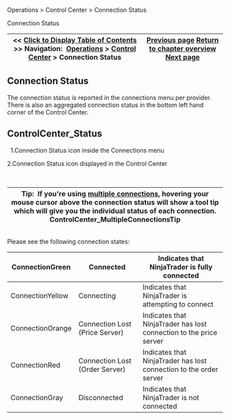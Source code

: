 ﻿
Operations > Control Center > Connection Status

Connection Status

| << [Click to Display Table of Contents](status_bar.md) >> **Navigation:**     [Operations](operations.md) > [Control Center](control_center.md) > Connection Status | [Previous page](messages-tab.md) [Return to chapter overview](control_center.md) [Next page](database.md) |
| --- | --- |
## Connection Status
The connection status is reported in the connections menu per provider. There is also an aggregated connection status in the bottom left hand corner of the Control Center.
 
## ControlCenter_Status
 
1.Connection Status icon inside the Connections menu

2.Connection Status icon displayed in the Control Center

 

| Tip:  If you're using [multiple connections](multiple_connections.md), hovering your mouse cursor above the connection status will show a tool tip which will give you the individual status of each connection. ControlCenter_MultipleConnectionsTip |
| --- |
## 
Please see the following connection states:
 

| ConnectionGreen | Connected | Indicates that NinjaTrader is fully connected |
| --- | --- | --- |
| ConnectionYellow | Connecting | Indicates that NinjaTrader is attempting to connect |
| ConnectionOrange | Connection Lost (Price Server) | Indicates that NinjaTrader has lost connection to the price server |
| ConnectionRed | Connection Lost (Order Server) | Indicates that NinjaTrader has lost connection to the order server |
| ConnectionGray | Disconnected | Indicates that NinjaTrader is not connected |
